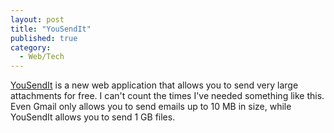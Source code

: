 ```yaml
---
layout: post
title: "YouSendIt"
published: true
category:
  - Web/Tech
---
```

<p><a href="http://s22.yousendit.com/" title="YouSendIt | Email large files quickly, securely, and easily!">YouSendIt</a> is a new web application that allows you to send very large attachments for free. I can't count the times I've needed something like this. Even Gmail only allows you to send emails up to 10 MB in size, while YouSendIt allows you to send 1 GB files.<br /></p>

